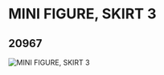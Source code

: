 # MINI FIGURE, SKIRT 3
## 20967
![MINI FIGURE, SKIRT 3](https://lc-www-live-s.legocdn.com/media/bricks/5/2/6112194.jpg)